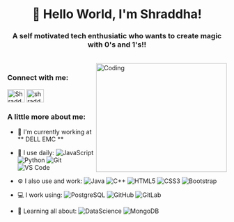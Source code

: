 
<h1 align="center"> 👋 Hello World, I'm Shraddha! </h1>
<h3 align="center"> A self motivated tech enthusiatic who wants to create magic with 0's and 1's!!</h3>

 <br>

<img align="right" alt="Coding" height="250" width="300" src="https://cdn.dribbble.com/users/2646423/screenshots/5507196/computer.gif" style ="vertical-align:bottom">

<h3 align="left">Connect with me:</h3>
<p align="left">
<a href="https://www.linkedin.com/in/shraddha-pande" target="blank"><img align="center" src="https://cdn.jsdelivr.net/npm/simple-icons@3.0.1/icons/linkedin.svg" alt="Shraddha" height="30" width="40" /></a>
<a href= "mailto: shraddha.p.pande@gmail.com" target="blank"><img align="center" src="https://cdn.jsdelivr.net/npm/simple-icons@3.0.1/icons/gmail.svg" alt="shraddha.p.pande" height="30" width="40" /></a>
</p>

<h3 align="left"> A little more about me: </h3>
 
- 🏢 I'm currently working at ** DELL EMC **
- 🚀 I use daily:
  ![JavaScript](https://img.shields.io/badge/-JavaScript-black?style=plastic&logo=javascript)
  ![Python](https://img.shields.io/badge/-Python-8fcfd1?style=plastic&logo=Python)
  ![Git](https://img.shields.io/badge/-Git-black?style=plastic&logo=git)
  ![VS Code](https://img.shields.io/badge/-VS%20Code-007ACC?style=plastic&logo=visual-studio-code)

- ⚙️ I also use and work: ![Java](https://img.shields.io/badge/-java-3f4441?style=plastic&logo=java) ![C++](https://img.shields.io/badge/-C++-00599C?style=plastic&logo=c)
  ![HTML5](https://img.shields.io/badge/-HTML5-E34F26?style=plastic&logo=html5&logoColor=white)
  ![CSS3](https://img.shields.io/badge/-CSS3-1572B6?style=plastic&logo=css3)
  ![Bootstrap](https://img.shields.io/badge/-Bootstrap-563D7C?style=plastic&logo=bootstrap)
  
 - 💻 I work using:
  ![PostgreSQL](https://img.shields.io/badge/-PostgreSQL-336791?style=plastic&logo=postgresql)
  ![GitHub](https://img.shields.io/badge/-GitHub-181717?style=plastic&logo=github)
  ![GitLab](https://img.shields.io/badge/VisualStudio-VisualStudio-brightgreen1&logo=gitlab)
  
- 🌱 Learning all about:
  ![DataScience](https://img.shields.io/badge/-DataScience-E10098?style=plastic&logo=DataScience)
  ![MongoDB](https://img.shields.io/badge/-MongoDB-black?style=plastic&logo=mongodb)

